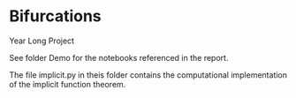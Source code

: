 # Bifurcations
Year Long Project

See folder Demo for the notebooks referenced in the report.

The file implicit.py in theis folder contains the computational implementation of the implicit function theorem.
